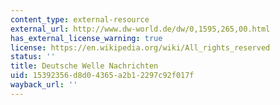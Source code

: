 ```yaml
---
content_type: external-resource
external_url: http://www.dw-world.de/dw/0,1595,265,00.html
has_external_license_warning: true
license: https://en.wikipedia.org/wiki/All_rights_reserved
status: ''
title: Deutsche Welle Nachrichten
uid: 15392356-d8d0-4365-a2b1-2297c92f017f
wayback_url: ''
---
```

